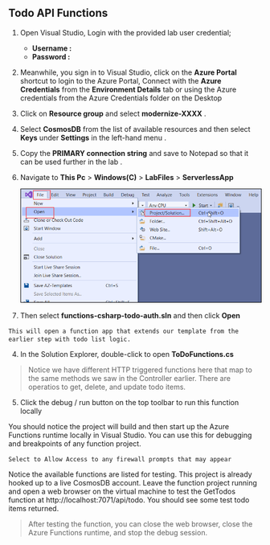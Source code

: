 ## Todo API Functions

1. Open Visual Studio, Login with the provided lab user credential;

      - **Username : <inject key="AzureAdUserEmail" />**
      - **Password : <inject key="AzureAdUserPassword" />**
      
2. Meanwhile, you sign in to Visual Studio, click on the **Azure Portal** shortcut to login to the Azure Portal, Connect with the **Azure Credentials** from the **Environment Details** tab or using the Azure credentials from the Azure Credentials folder on the Desktop  

3. Click on **Resource group** and select **modernize-XXXX** .

4. Select **CosmosDB** from the list of available resources and then select **Keys** under **Settings** in the left-hand menu .

5. Copy the **PRIMARY connection string** and save to Notepad so that it can be used further in the lab .

3. Navigate to **This Pc** > **Windows(C)** > **LabFiles** > **ServerlessApp**

    ![VisualStudio](images/visualstudio.png)

  
3. Then select **functions-csharp-todo-auth.sln** and then click **Open**

  ```
  This will open a function app that extends our template from the earlier step with todo list logic.
 ```
    
4. In the Solution Explorer, double-click to open **ToDoFunctions.cs**
   
 > Notice we have different HTTP triggered functions here that map to the same methods we saw in the Controller earlier. 
  There are operatios to get, delete, and update todo items.


5. Click the debug / run button on the top toolbar to run this function locally

You should notice the project will build and then start up the Azure Functions runtime locally in Visual Studio. You can use this for debugging and breakpoints of any function project.

 
    Select to Allow Access to any firewall prompts that may appear
  
Notice the available functions are listed for testing. This project is already hooked up to a live CosmosDB account. Leave the function project running and open a web browser on the virtual machine to test the GetTodos function at http://localhost:7071/api/todo. You should see some test todo items returned.
 
 >After testing the function, you can close the web browser, close the Azure Functions runtime, and stop the debug session.
